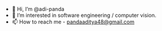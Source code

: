 - 👋 Hi, I’m @adi-panda
- 👀 I’m interested in software engineering / computer vision.
- 📫 How to reach me - pandaaditya48@gmail.com

